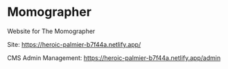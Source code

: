 # Momographer

Website for The Momographer

Site:
https://heroic-palmier-b7f44a.netlify.app/

CMS Admin Management:
https://heroic-palmier-b7f44a.netlify.app/admin
